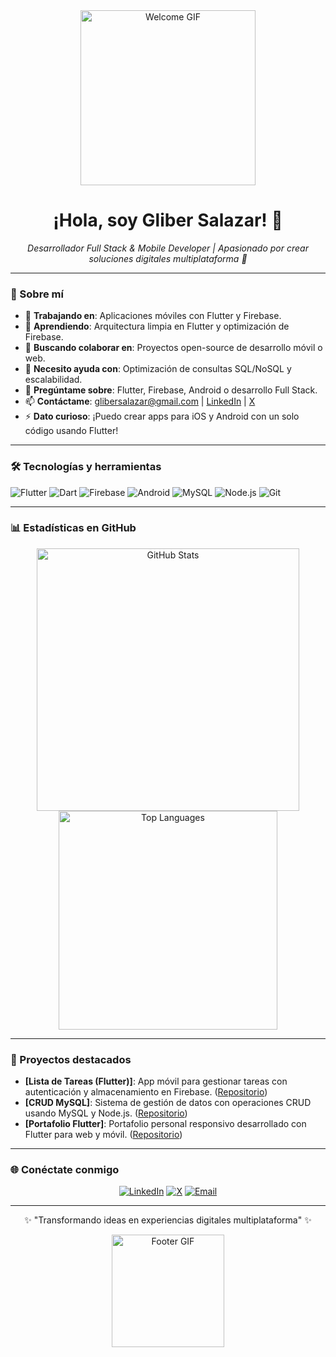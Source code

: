 <div align="center">
  <img src="https://media.giphy.com/media/v1.Y2lkPTc5MGI3NjExNWZhY2Q3NzgyM2VhNzE0M2Q5Y2M4N2M1M2Q1ZmU1YzU4ODVhNzVhOSZlcD12MV9pbnRlcm5hbF9naWZzX2dpZElkJmN0PWc/3o7TKtnuHOHHcxqZnq/giphy.gif" alt="Welcome GIF" width="280"/>
  <h1>¡Hola, soy Gliber Salazar! 👋</h1>
  <p><em>Desarrollador Full Stack & Mobile Developer | Apasionado por crear soluciones digitales multiplataforma 🚀</em></p>
</div>

---

### 🌟 Sobre mí
- 🔭 **Trabajando en**: Aplicaciones móviles con Flutter y Firebase.
- 🌱 **Aprendiendo**: Arquitectura limpia en Flutter y optimización de Firebase.
- 👯 **Buscando colaborar en**: Proyectos open-source de desarrollo móvil o web.
- 🤔 **Necesito ayuda con**: Optimización de consultas SQL/NoSQL y escalabilidad.
- 💬 **Pregúntame sobre**: Flutter, Firebase, Android o desarrollo Full Stack.
- 📫 **Contáctame**: [glibersalazar@gmail.com](mailto:glibersalazar@gmail.com) | [LinkedIn](https://www.linkedin.com/in/gliber-salazar-3a1a2b1b4/) | [X](https://twitter.com/GliberSalazar)
- ⚡ **Dato curioso**: ¡Puedo crear apps para iOS y Android con un solo código usando Flutter!

---

### 🛠️ Tecnologías y herramientas
<div>
  <img src="https://img.shields.io/badge/-Flutter-02569B?logo=flutter&logoColor=white&style=flat-square" alt="Flutter"/>
  <img src="https://img.shields.io/badge/-Dart-0175C2?logo=dart&logoColor=white&style=flat-square" alt="Dart"/>
  <img src="https://img.shields.io/badge/-Firebase-FFCA28?logo=firebase&logoColor=black&style=flat-square" alt="Firebase"/>
  <img src="https://img.shields.io/badge/-Android-3DDC84?logo=android&logoColor=black&style=flat-square" alt="Android"/>
  <img src="https://img.shields.io/badge/-MySQL-4479A1?logo=mysql&logoColor=white&style=flat-square" alt="MySQL"/>
  <img src="https://img.shields.io/badge/-Node.js-339933?logo=node.js&logoColor=white&style=flat-square" alt="Node.js"/>
  <img src="https://img.shields.io/badge/-Git-F05032?logo=git&logoColor=white&style=flat-square" alt="Git"/>
</div>

---

### 📊 Estadísticas en GitHub
<div align="center">
  <img src="https://github-readme-stats.vercel.app/api?username=Gliber15&show_icons=true&theme=dracula&hide_border=true" alt="GitHub Stats" width="420"/>
  <img src="https://github-readme-stats.vercel.app/api/top-langs/?username=Gliber15&layout=compact&theme=dracula&hide_border=true" alt="Top Languages" width="350"/>
</div>

---

### 🚀 Proyectos destacados
- **[Lista de Tareas (Flutter)]**: App móvil para gestionar tareas con autenticación y almacenamiento en Firebase. ([Repositorio](https://github.com/Gliber15/Lista-de-Tareas))
- **[CRUD MySQL]**: Sistema de gestión de datos con operaciones CRUD usando MySQL y Node.js. ([Repositorio](https://github.com/Gliber15/CRUD-MySQL))
- **[Portafolio Flutter]**: Portafolio personal responsivo desarrollado con Flutter para web y móvil. ([Repositorio](https://github.com/Gliber15/Portafolio-Flutter))

---

### 🌐 Conéctate conmigo
<div align="center">
  <a href="https://www.linkedin.com/in/gliber-salazar-3a1a2b1b4/"><img src="https://img.shields.io/badge/-LinkedIn-0A66C2?logo=linkedin&logoColor=white&style=flat-square" alt="LinkedIn"/></a>
  <a href="https://twitter.com/GliberSalazar"><img src="https://img.shields.io/badge/-X-000000?logo=x&logoColor=white&style=flat-square" alt="X"/></a>
  <a href="mailto:glibersalazar@gmail.com"><img src="https://img.shields.io/badge/-Email-D14836?logo=gmail&logoColor=white&style=flat-square" alt="Email"/></a>
</div>

---

<div align="center">
  <p>✨ "Transformando ideas en experiencias digitales multiplataforma" ✨</p>
  <img src="https://media.giphy.com/media/v1.Y2lkPTc5MGI3NjExYzVhNzQ2N2E0YzVhNzE0M2Q5Y2M4N2M1M2Q1ZmU1YzU4ODVhNzVhOSZlcD12MV9pbnRlcm5hbF9naWZzX2dpZElkJmN0PWc/3o7TKtnuHOHHcxqZnq/giphy.gif" alt="Footer GIF" width="180"/>
</div>

